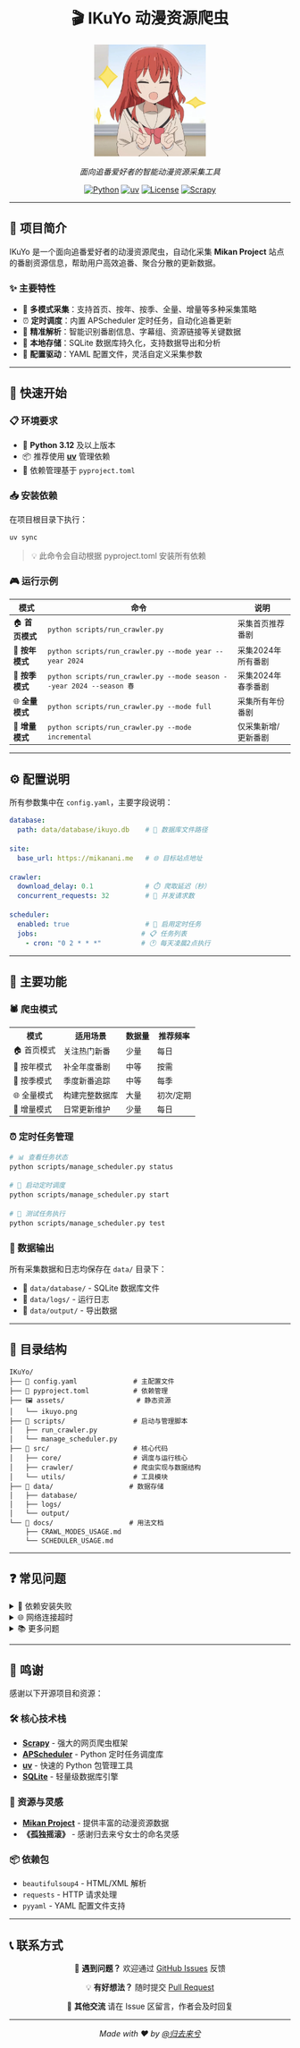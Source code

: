 <div align="center">

# 🎬 IKuYo 动漫资源爬虫

<img src="assets/ikuyo.png" alt="IKuYo Avatar" width="200" height="200">

*面向追番爱好者的智能动漫资源采集工具*

[![Python](https://img.shields.io/badge/Python-3.12+-blue.svg)](https://www.python.org/downloads/)
[![uv](https://img.shields.io/badge/uv-latest-green.svg)](https://github.com/astral-sh/uv)
[![License](https://img.shields.io/badge/License-MIT-yellow.svg)](LICENSE)
[![Scrapy](https://img.shields.io/badge/Scrapy-2.13+-red.svg)](https://scrapy.org/)

</div>

---

## 📖 项目简介

IKuYo 是一个面向追番爱好者的动漫资源爬虫，自动化采集 **Mikan Project** 站点的番剧资源信息，帮助用户高效追番、聚合分散的更新数据。

### ✨ 主要特性

- 🚀 **多模式采集**：支持首页、按年、按季、全量、增量等多种采集策略
- ⏰ **定时调度**：内置 APScheduler 定时任务，自动化追番更新
- 🎯 **精准解析**：智能识别番剧信息、字幕组、资源链接等关键数据
- 💾 **本地存储**：SQLite 数据库持久化，支持数据导出和分析
- 🔧 **配置驱动**：YAML 配置文件，灵活自定义采集参数

---

## 🚀 快速开始

### 📋 环境要求

- 🐍 **Python 3.12** 及以上版本
- 📦 推荐使用 [**uv**](https://github.com/astral-sh/uv) 管理依赖
- 📄 依赖管理基于 `pyproject.toml`

### 📥 安装依赖

在项目根目录下执行：

```bash
uv sync
```

> 💡 此命令会自动根据 pyproject.toml 安装所有依赖

### 🎮 运行示例

| 模式 | 命令 | 说明 |
|------|------|------|
| 🏠 **首页模式** | `python scripts/run_crawler.py` | 采集首页推荐番剧 |
| 📅 **按年模式** | `python scripts/run_crawler.py --mode year --year 2024` | 采集2024年所有番剧 |
| 🍃 **按季模式** | `python scripts/run_crawler.py --mode season --year 2024 --season 春` | 采集2024年春季番剧 |
| 🌐 **全量模式** | `python scripts/run_crawler.py --mode full` | 采集所有年份番剧 |
| 🔄 **增量模式** | `python scripts/run_crawler.py --mode incremental` | 仅采集新增/更新番剧 |

---

## ⚙️ 配置说明

所有参数集中在 `config.yaml`，主要字段说明：

```yaml
database:
  path: data/database/ikuyo.db    # 📁 数据库文件路径

site:
  base_url: https://mikanani.me   # 🌐 目标站点地址
  
crawler:
  download_delay: 0.1             # ⏱️ 爬取延迟（秒）
  concurrent_requests: 32         # 🔄 并发请求数
  
scheduler:
  enabled: true                   # 📅 启用定时任务
  jobs:                          # 📋 任务列表
    - cron: "0 2 * * *"          # 🕐 每天凌晨2点执行
```

---

## 🎯 主要功能

### 🕷️ 爬虫模式

<table>
  <tr>
    <th>模式</th>
    <th>适用场景</th>
    <th>数据量</th>
    <th>推荐频率</th>
  </tr>
  <tr>
    <td>🏠 首页模式</td>
    <td>关注热门新番</td>
    <td>少量</td>
    <td>每日</td>
  </tr>
  <tr>
    <td>📅 按年模式</td>
    <td>补全年度番剧</td>
    <td>中等</td>
    <td>按需</td>
  </tr>
  <tr>
    <td>🍃 按季模式</td>
    <td>季度新番追踪</td>
    <td>中等</td>
    <td>每季</td>
  </tr>
  <tr>
    <td>🌐 全量模式</td>
    <td>构建完整数据库</td>
    <td>大量</td>
    <td>初次/定期</td>
  </tr>
  <tr>
    <td>🔄 增量模式</td>
    <td>日常更新维护</td>
    <td>少量</td>
    <td>每日</td>
  </tr>
</table>

### ⏰ 定时任务管理

```bash
# 📊 查看任务状态
python scripts/manage_scheduler.py status

# 🚀 启动定时调度
python scripts/manage_scheduler.py start

# 🧪 测试任务执行
python scripts/manage_scheduler.py test
```

### 💾 数据输出

所有采集数据和日志均保存在 `data/` 目录下：

- 📁 `data/database/` - SQLite 数据库文件
- 📁 `data/logs/` - 运行日志
- 📁 `data/output/` - 导出数据

---

## 📁 目录结构

```text
IKuYo/
├── 📄 config.yaml              # 主配置文件
├── 📄 pyproject.toml           # 依赖管理
├── 🖼️ assets/                  # 静态资源
│   └── ikuyo.png
├── 📁 scripts/                 # 启动与管理脚本
│   ├── run_crawler.py
│   └── manage_scheduler.py
├── 📁 src/                     # 核心代码
│   ├── core/                  # 调度与运行核心
│   ├── crawler/               # 爬虫实现与数据结构
│   └── utils/                 # 工具模块
├── 📁 data/                   # 数据存储
│   ├── database/
│   ├── logs/
│   └── output/
└── 📁 docs/                   # 用法文档
    ├── CRAWL_MODES_USAGE.md
    └── SCHEDULER_USAGE.md
```

---

## ❓ 常见问题

<details>
<summary>🔧 依赖安装失败</summary>

- 确认 Python 版本 >= 3.12
- 确认已正确安装 uv：`curl -LsSf https://astral.sh/uv/install.sh | sh`
- 尝试清理缓存后重新安装：`uv cache clean && uv sync`

</details>

<details>
<summary>🌐 网络连接超时</summary>

- 确认本地网络可访问目标站点
- 检查代理设置或防火墙配置
- 适当增加 `config.yaml` 中的 `download_delay` 值

</details>

<details>
<summary>📚 更多问题</summary>

请查阅 `docs/` 目录下的详细文档，或通过 GitHub Issues 反馈。

</details>

---

## 🙏 鸣谢

感谢以下开源项目和资源：

### 🛠️ 核心技术栈
- [**Scrapy**](https://scrapy.org/) - 强大的网页爬虫框架
- [**APScheduler**](https://apscheduler.readthedocs.io/) - Python 定时任务调度库
- [**uv**](https://github.com/astral-sh/uv) - 快速的 Python 包管理工具
- [**SQLite**](https://www.sqlite.org/) - 轻量级数据库引擎

### 🎨 资源与灵感
- [**Mikan Project**](https://mikanani.me/) - 提供丰富的动漫资源数据
- **《孤独摇滚》** - 感谢归去来兮女士的命名灵感

### 📦 依赖包
- `beautifulsoup4` - HTML/XML 解析
- `requests` - HTTP 请求处理
- `pyyaml` - YAML 配置文件支持

---

## 📞 联系方式

<div align="center">

🐛 **遇到问题？** 欢迎通过 [GitHub Issues](https://github.com/Niloux/IKuYo/issues) 反馈

💡 **有好想法？** 随时提交 [Pull Request](https://github.com/Niloux/IKuYo/pulls) 

📧 **其他交流** 请在 Issue 区留言，作者会及时回复

---

*Made with ❤️ by [@归去来兮](https://zh.moegirl.org.cn/%E5%96%9C%E5%A4%9A%E9%83%81%E4%BB%A3)*

</div>